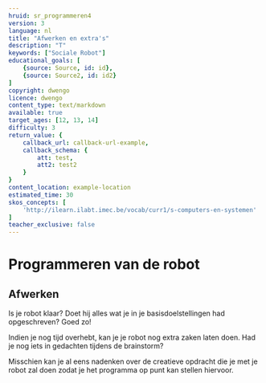 ```yaml
---
hruid: sr_programmeren4
version: 3
language: nl
title: "Afwerken en extra's"
description: "T"
keywords: ["Sociale Robot"]
educational_goals: [
    {source: Source, id: id}, 
    {source: Source2, id: id2}
]
copyright: dwengo
licence: dwengo
content_type: text/markdown
available: true
target_ages: [12, 13, 14]
difficulty: 3
return_value: {
    callback_url: callback-url-example,
    callback_schema: {
        att: test,
        att2: test2
    }
}
content_location: example-location
estimated_time: 30
skos_concepts: [
    'http://ilearn.ilabt.imec.be/vocab/curr1/s-computers-en-systemen'
]
teacher_exclusive: false
---
```

# Programmeren van de robot
## Afwerken
Is je robot klaar? Doet hij alles wat je in je basisdoelstellingen had opgeschreven? Goed zo!

Indien je nog tijd overhebt, kan je je robot nog extra zaken laten doen. Had je nog iets in gedachten tijdens de brainstorm?  

Misschien kan je al eens nadenken over de creatieve opdracht die je met je robot zal doen zodat je het programma op punt kan stellen hiervoor.